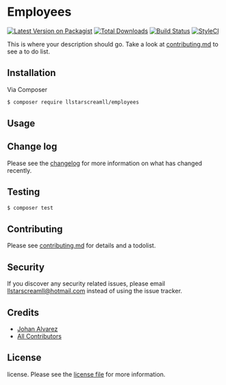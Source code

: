 # Employees

[![Latest Version on Packagist][ico-version]][link-packagist]
[![Total Downloads][ico-downloads]][link-downloads]
[![Build Status][ico-travis]][link-travis]
[![StyleCI][ico-styleci]][link-styleci]

This is where your description should go. Take a look at [contributing.md](contributing.md) to see a to do list.

## Installation

Via Composer

``` bash
$ composer require llstarscreamll/employees
```

## Usage

## Change log

Please see the [changelog](changelog.md) for more information on what has changed recently.

## Testing

``` bash
$ composer test
```

## Contributing

Please see [contributing.md](contributing.md) for details and a todolist.

## Security

If you discover any security related issues, please email llstarscreamll@hotmail.com instead of using the issue tracker.

## Credits

- [Johan Alvarez][link-author]
- [All Contributors][link-contributors]

## License

license. Please see the [license file](license.md) for more information.

[ico-version]: https://img.shields.io/packagist/v/llstarscreamll/employees.svg?style=flat-square
[ico-downloads]: https://img.shields.io/packagist/dt/llstarscreamll/employees.svg?style=flat-square
[ico-travis]: https://img.shields.io/travis/llstarscreamll/employees/master.svg?style=flat-square
[ico-styleci]: https://styleci.io/repos/12345678/shield

[link-packagist]: https://packagist.org/packages/llstarscreamll/employees
[link-downloads]: https://packagist.org/packages/llstarscreamll/employees
[link-travis]: https://travis-ci.org/llstarscreamll/employees
[link-styleci]: https://styleci.io/repos/12345678
[link-author]: https://github.com/llstarscreamll
[link-contributors]: ../../contributors
